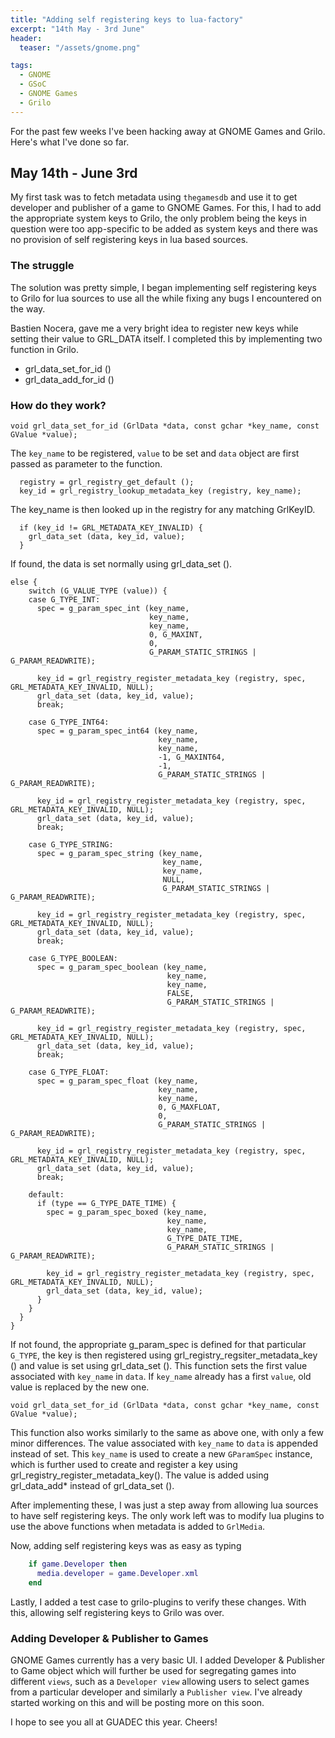 ```yaml
---
title: "Adding self registering keys to lua-factory"
excerpt: "14th May - 3rd June"
header: 
  teaser: "/assets/gnome.png"

tags:
  - GNOME
  - GSoC
  - GNOME Games
  - Grilo
---
```


For the past few weeks I've been hacking away at GNOME Games and Grilo. Here's what I've done so far.

## May 14th - June 3rd

My first task was to fetch metadata using `thegamesdb` and use it to get developer and publisher of a game to GNOME Games. For this, I had to add the appropriate system keys to Grilo, the only problem being the keys in question were too app-specific to be added as system keys and there was no provision of self registering keys in lua based sources.

### The struggle

The solution was pretty simple, I began implementing self registering keys to Grilo for lua sources to use all the while fixing any bugs I encountered on the way. 

Bastien Nocera, gave me a very bright idea to register new keys while setting their value to GRL_DATA itself. I completed this by implementing two function in Grilo.
  * grl_data_set_for_id ()
  * grl_data_add_for_id ()

### How do they work?

```c_cpp
void grl_data_set_for_id (GrlData *data, const gchar *key_name, const GValue *value);
```
The `key_name` to be registered, `value` to be set and `data` object are first passed as parameter to the function.

```c_cpp
  registry = grl_registry_get_default ();
  key_id = grl_registry_lookup_metadata_key (registry, key_name);
```
The key_name is then looked up in the registry for any matching GrlKeyID.

```c_cpp
  if (key_id != GRL_METADATA_KEY_INVALID) {
    grl_data_set (data, key_id, value);
  }
```
If found, the data is set normally using grl_data_set ().

```c_cpp
else {
    switch (G_VALUE_TYPE (value)) {
    case G_TYPE_INT:
      spec = g_param_spec_int (key_name,
                               key_name,
                               key_name,
                               0, G_MAXINT,
                               0,
                               G_PARAM_STATIC_STRINGS | G_PARAM_READWRITE);

      key_id = grl_registry_register_metadata_key (registry, spec, GRL_METADATA_KEY_INVALID, NULL);
      grl_data_set (data, key_id, value);
      break;

    case G_TYPE_INT64:
      spec = g_param_spec_int64 (key_name,
                                 key_name,
                                 key_name,
                                 -1, G_MAXINT64,
                                 -1,
                                 G_PARAM_STATIC_STRINGS | G_PARAM_READWRITE);

      key_id = grl_registry_register_metadata_key (registry, spec, GRL_METADATA_KEY_INVALID, NULL);
      grl_data_set (data, key_id, value);
      break;

    case G_TYPE_STRING:
      spec = g_param_spec_string (key_name,
                                  key_name,
                                  key_name,
                                  NULL,
                                  G_PARAM_STATIC_STRINGS | G_PARAM_READWRITE);

      key_id = grl_registry_register_metadata_key (registry, spec, GRL_METADATA_KEY_INVALID, NULL);
      grl_data_set (data, key_id, value);
      break;

    case G_TYPE_BOOLEAN:
      spec = g_param_spec_boolean (key_name,
                                   key_name,
                                   key_name,
                                   FALSE,
                                   G_PARAM_STATIC_STRINGS | G_PARAM_READWRITE);

      key_id = grl_registry_register_metadata_key (registry, spec, GRL_METADATA_KEY_INVALID, NULL);
      grl_data_set (data, key_id, value);
      break;

    case G_TYPE_FLOAT:
      spec = g_param_spec_float (key_name,
                                 key_name,
                                 key_name,
                                 0, G_MAXFLOAT,
                                 0,
                                 G_PARAM_STATIC_STRINGS | G_PARAM_READWRITE);

      key_id = grl_registry_register_metadata_key (registry, spec, GRL_METADATA_KEY_INVALID, NULL);
      grl_data_set (data, key_id, value);
      break;

    default:
      if (type == G_TYPE_DATE_TIME) {
        spec = g_param_spec_boxed (key_name,
                                   key_name,
                                   key_name,
                                   G_TYPE_DATE_TIME,
                                   G_PARAM_STATIC_STRINGS | G_PARAM_READWRITE);

        key_id = grl_registry_register_metadata_key (registry, spec, GRL_METADATA_KEY_INVALID, NULL);
        grl_data_set (data, key_id, value);
      }
    }
  }
}
```
If not found, the appropriate g_param_spec is defined for that particular `G_TYPE`, the key is then registered using grl_registry_regsiter_metadata_key () and value is set using grl_data_set (). This function sets the first value associated with `key_name` in `data`. If `key_name` already has a first `value`, old value is replaced by the new one.


```c_cpp
void grl_data_set_for_id (GrlData *data, const gchar *key_name, const GValue *value);
```
This function also works similarly to the same as above one, with only a few minor differences.
The value associated with `key_name` to `data` is appended instead of set. This `key_name` is used to create a new `GParamSpec` instance, which is further used to create and register a key using grl_registry_register_metadata_key(). The value is added using grl_data_add* instead of grl_data_set ().

After implementing these, I was just a step away from allowing lua sources to have self registering keys. The only work left was to modify lua plugins to use the above functions when metadata is added to `GrlMedia`.

Now, adding self registering keys was as easy as typing

```lua
    if game.Developer then
      media.developer = game.Developer.xml
    end
```
Lastly, I added a test case to grilo-plugins to verify these changes. With this, allowing self registering keys to Grilo was over.

### Adding Developer & Publisher to Games

GNOME Games currently has a very basic UI. I added Developer & Publisher to Game object which will further be used for segregating games into different `views`, such as a `Developer view` allowing users to select games from a particular developer and similarly a `Publisher view`. I've already started working on this and will be posting more on this soon.

I hope to see you all at GUADEC this year.
Cheers!







